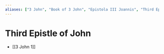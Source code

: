 ```yaml
---
aliases: ["3 John", "Book of 3 John", "Epistola III Joannis", "Third Epistle of John", "Third Epistle of St. John the Apostle", "Third John", "Third Letter of John", "Ἰωάννου Γʹ"]
---
```



# Third Epistle of John
- [[3 John 1]]

